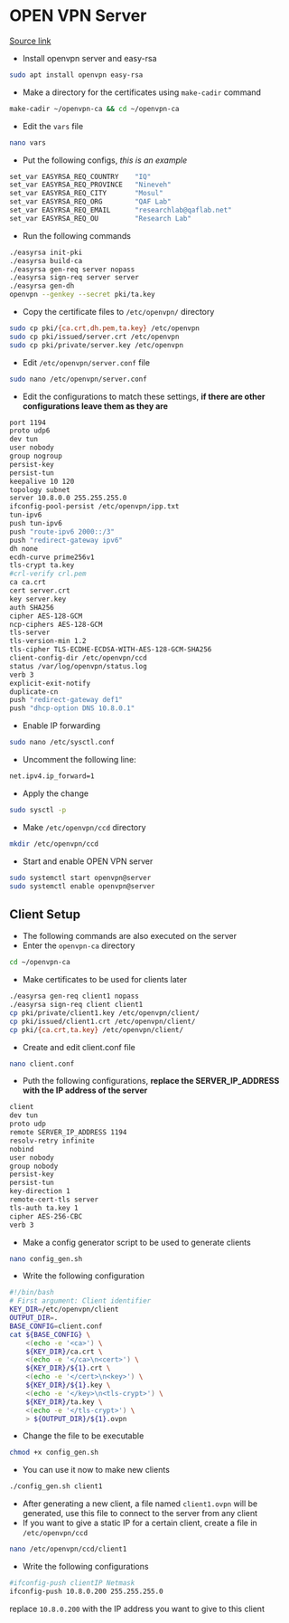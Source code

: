 # OPEN VPN Server
[Source link](https://www.webhi.com/how-to/how-to-install-openvpn-server-on-ubuntu/)
- Install openvpn server and easy-rsa
```bash
sudo apt install openvpn easy-rsa
```
- Make a directory for the certificates using `make-cadir` command
```bash
make-cadir ~/openvpn-ca && cd ~/openvpn-ca
```
- Edit the `vars` file
```bash
nano vars
```
- Put the following configs, *this is an example*
```bash
set_var EASYRSA_REQ_COUNTRY    "IQ"
set_var EASYRSA_REQ_PROVINCE   "Nineveh"
set_var EASYRSA_REQ_CITY       "Mosul"
set_var EASYRSA_REQ_ORG        "QAF Lab"
set_var EASYRSA_REQ_EMAIL      "researchlab@qaflab.net"
set_var EASYRSA_REQ_OU         "Research Lab"
```
- Run the following commands
```bash
./easyrsa init-pki
./easyrsa build-ca
./easyrsa gen-req server nopass
./easyrsa sign-req server server
./easyrsa gen-dh
openvpn --genkey --secret pki/ta.key
```
- Copy the certificate files to `/etc/openvpn/` directory
```bash
sudo cp pki/{ca.crt,dh.pem,ta.key} /etc/openvpn
sudo cp pki/issued/server.crt /etc/openvpn
sudo cp pki/private/server.key /etc/openvpn
```
- Edit `/etc/openvpn/server.conf` file
```bash
sudo nano /etc/openvpn/server.conf
```
- Edit the configurations to match these settings, **if there are other configurations leave them as they are**
```bash
port 1194
proto udp6
dev tun
user nobody
group nogroup
persist-key
persist-tun
keepalive 10 120
topology subnet
server 10.8.0.0 255.255.255.0
ifconfig-pool-persist /etc/openvpn/ipp.txt
tun-ipv6
push tun-ipv6
push "route-ipv6 2000::/3"
push "redirect-gateway ipv6"
dh none
ecdh-curve prime256v1
tls-crypt ta.key
#crl-verify crl.pem
ca ca.crt
cert server.crt
key server.key
auth SHA256
cipher AES-128-GCM
ncp-ciphers AES-128-GCM
tls-server
tls-version-min 1.2
tls-cipher TLS-ECDHE-ECDSA-WITH-AES-128-GCM-SHA256
client-config-dir /etc/openvpn/ccd
status /var/log/openvpn/status.log
verb 3
explicit-exit-notify
duplicate-cn
push "redirect-gateway def1"
push "dhcp-option DNS 10.8.0.1"
```
- Enable IP forwarding
```bash
sudo nano /etc/sysctl.conf
```
- Uncomment the following line:
```bash
net.ipv4.ip_forward=1
```
- Apply the change
```bash
sudo sysctl -p
```
- Make ```/etc/openvpn/ccd``` directory
```bash
mkdir /etc/openvpn/ccd
```
- Start and enable OPEN VPN server
```bash
sudo systemctl start openvpn@server 
sudo systemctl enable openvpn@server
```
## Client Setup
- The following commands are also executed on the server
- Enter the `openvpn-ca` directory
```bash
cd ~/openvpn-ca
```
- Make certificates to be used for clients later
```bash
./easyrsa gen-req client1 nopass
./easyrsa sign-req client client1
cp pki/private/client1.key /etc/openvpn/client/
cp pki/issued/client1.crt /etc/openvpn/client/
cp pki/{ca.crt,ta.key} /etc/openvpn/client/
```
- Create and edit client.conf file
```bash
nano client.conf
```
- Puth the following configurations, **replace the SERVER_IP_ADDRESS with the IP address of the server**
```bash
client
dev tun
proto udp
remote SERVER_IP_ADDRESS 1194
resolv-retry infinite
nobind
user nobody
group nobody
persist-key
persist-tun
key-direction 1
remote-cert-tls server
tls-auth ta.key 1
cipher AES-256-CBC
verb 3
```
- Make a config generator script to be used to generate clients
```bash
nano config_gen.sh
```
- Write the following configuration
```bash
#!/bin/bash
# First argument: Client identifier
KEY_DIR=/etc/openvpn/client
OUTPUT_DIR=.
BASE_CONFIG=client.conf
cat ${BASE_CONFIG} \
    <(echo -e '<ca>') \
    ${KEY_DIR}/ca.crt \
    <(echo -e '</ca>\n<cert>') \
    ${KEY_DIR}/${1}.crt \
    <(echo -e '</cert>\n<key>') \
    ${KEY_DIR}/${1}.key \
    <(echo -e '</key>\n<tls-crypt>') \
    ${KEY_DIR}/ta.key \
    <(echo -e '</tls-crypt>') \
    > ${OUTPUT_DIR}/${1}.ovpn
```
- Change the file to be executable
```bash
chmod +x config_gen.sh
```
- You can use it now to make new clients
```bash
./config_gen.sh client1
```
- After generating a new client, a file named `client1.ovpn` will be generated, use this file to connect to the server from any client
- If you want to give a static IP for a certain client, create a file in `/etc/openvpn/ccd`
```bash
nano /etc/openvpn/ccd/client1
```
- Write the following configurations
```bash
#ifconfig-push clientIP Netmask
ifconfig-push 10.8.0.200 255.255.255.0
```
replace `10.8.0.200` with the IP address you want to give to this client
